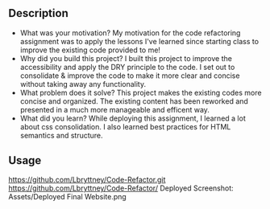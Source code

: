 # <Code-Refactor>

## Description

- What was your motivation?
My motivation for the code refactoring assignment was to apply the lessons I've learned since starting class to improve the existing code provided to me!
- Why did you build this project?
I built this project to improve the accessibility and apply the DRY principle to the code. I set out to consolidate & improve the code to make it more clear and concise without taking away any functionality.
- What problem does it solve?
This project makes the existing codes more concise and organized. The existing content has been reworked  and presented in a much more manageable and efficent way.
- What did you learn?
While deploying this assignment, I learned a lot about css consolidation. I also learned best practices for HTML semantics and structure.

## Usage
https://github.com/Lbryttney/Code-Refactor.git
https://github.com/Lbryttney/Code-Refactor/
Deployed Screenshot: Assets/Deployed Final Website.png
